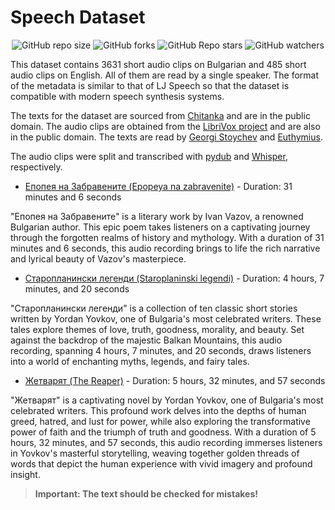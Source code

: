 # Speech Dataset
<p align="center">
  <img src="https://img.shields.io/github/repo-size/vislupus/Bulgarian-TTS-dataset?style=flat-square" alt="GitHub repo size" / >
  <img src="https://img.shields.io/github/forks/vislupus/Bulgarian-TTS-dataset?style=flat-square" alt="GitHub forks" />
  <img src="https://img.shields.io/github/stars/vislupus/Bulgarian-TTS-dataset?style=flat-square" alt="GitHub Repo stars" >
  <img src="https://img.shields.io/github/watchers/vislupus/Bulgarian-TTS-dataset?style=flat-square" alt="GitHub watchers" >
</p>

This dataset contains 3631 short audio clips on Bulgarian and 485 short audio clips on English. All of them are read by a single speaker. The format of the metadata is similar to that of LJ Speech so that the dataset is compatible with modern speech synthesis systems.

The texts for the dataset are sourced from [Chitanka](https://chitanka.info/book/3-epopeja-na-zabravenite) and are in the public domain. The audio clips are obtained from the [LibriVox project](https://librivox.org/) and are also in the public domain. The texts are read by [Georgi Stoychev](https://librivox.org/reader/6803?primary_key=6803&search_category=reader&search_page=1&search_form=get_results) and [Euthymius](https://librivox.org/reader/1097?primary_key=1097&search_category=reader&search_page=1&search_form=get_results).

The audio clips were split and transcribed with [pydub](https://github.com/jiaaro/pydub) and [Whisper](https://github.com/openai/whisper), respectively.

- [Епопея на Забравените (Epopeya na zabravenite)](https://librivox.org/epopeya-na-zabravenite-by-ivan-vazov/) - Duration: 31 minutes and 6 seconds

"Епопея на Забравените" is a literary work by Ivan Vazov, a renowned Bulgarian author. This epic poem takes listeners on a captivating journey through the forgotten realms of history and mythology. With a duration of 31 minutes and 6 seconds, this audio recording brings to life the rich narrative and lyrical beauty of Vazov's masterpiece.

- [Старопланински легенди (Staroplaninski legendi)](https://librivox.org/staroplaninski-legendi-by-yordan-yovkov-0812/) - Duration: 4 hours, 7 minutes, and 20 seconds

"Старопланински легенди" is a collection of ten classic short stories written by Yordan Yovkov, one of Bulgaria's most celebrated writers. These tales explore themes of love, truth, goodness, morality, and beauty. Set against the backdrop of the majestic Balkan Mountains, this audio recording, spanning 4 hours, 7 minutes, and 20 seconds, draws listeners into a world of enchanting myths, legends, and fairy tales.

- [Жетварят (The Reaper)](https://librivox.org/zhetvariat-by-yordan-yovkov/) - Duration: 5 hours, 32 minutes, and 57 seconds

"Жетварят" is a captivating novel by Yordan Yovkov, one of Bulgaria's most celebrated writers. This profound work delves into the depths of human greed, hatred, and lust for power, while also exploring the transformative power of faith and the triumph of truth and goodness. With a duration of 5 hours, 32 minutes, and 57 seconds, this audio recording immerses listeners in Yovkov's masterful storytelling, weaving together golden threads of words that depict the human experience with vivid imagery and profound insight.

> **Important: The text should be checked for mistakes!**



